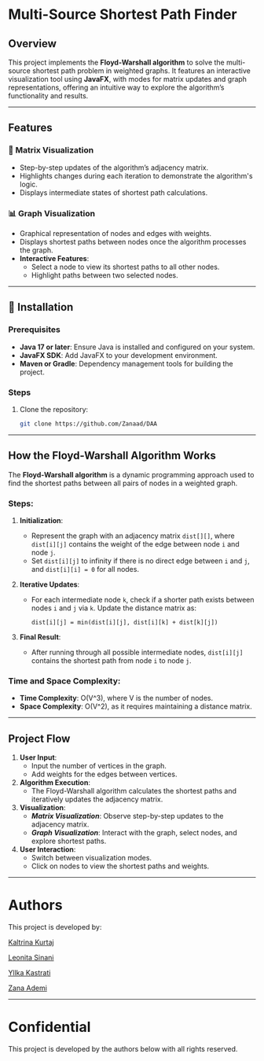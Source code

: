 # Multi-Source Shortest Path Finder

## Overview

This project implements the **Floyd-Warshall algorithm** to solve the multi-source shortest path problem in weighted
graphs. It features an interactive visualization tool using **JavaFX**, with modes for matrix updates and graph
representations, offering an intuitive way to explore the algorithm’s functionality and results.

---

## Features

### 🔢 Matrix Visualization

- Step-by-step updates of the algorithm’s adjacency matrix.
- Highlights changes during each iteration to demonstrate the algorithm's logic.
- Displays intermediate states of shortest path calculations.

### 📊 Graph Visualization

- Graphical representation of nodes and edges with weights.
- Displays shortest paths between nodes once the algorithm processes the graph.
- **Interactive Features**:
    - Select a node to view its shortest paths to all other nodes.
    - Highlight paths between two selected nodes.

---

## 🚀 Installation

### Prerequisites

- **Java 17 or later**: Ensure Java is installed and configured on your system.
- **JavaFX SDK**: Add JavaFX to your development environment.
- **Maven or Gradle**: Dependency management tools for building the project.

### Steps

1. Clone the repository:
   ```bash
   git clone https://github.com/Zanaad/DAA

---

## How the Floyd-Warshall Algorithm Works

The **Floyd-Warshall algorithm** is a dynamic programming approach used to find the shortest paths between all pairs of
nodes in a weighted graph.

### Steps:

1. **Initialization**:
    - Represent the graph with an adjacency matrix `dist[][]`, where `dist[i][j]` contains the weight of the edge
      between node `i` and node `j`.
    - Set `dist[i][j]` to infinity if there is no direct edge between `i` and `j`, and `dist[i][i] = 0` for all nodes.

2. **Iterative Updates**:
    - For each intermediate node `k`, check if a shorter path exists between nodes `i` and `j` via `k`. Update the
      distance matrix as:
      ```plaintext
      dist[i][j] = min(dist[i][j], dist[i][k] + dist[k][j])
      ```

3. **Final Result**:
    - After running through all possible intermediate nodes, `dist[i][j]` contains the shortest path from node `i` to
      node `j`.

### Time and Space Complexity:

- **Time Complexity**: O(V^3), where V is the number of nodes.
- **Space Complexity**: O(V^2), as it requires maintaining a distance matrix.

---

## Project Flow

1. **User Input**:
    - Input the number of vertices in the graph.
    - Add weights for the edges between vertices.
2. **Algorithm Execution**:
    - The Floyd-Warshall algorithm calculates the shortest paths and iteratively updates the adjacency matrix.
3. **Visualization**:
    - ***Matrix Visualization***: Observe step-by-step updates to the adjacency matrix.
    - ***Graph Visualization***: Interact with the graph, select nodes, and explore shortest paths.
4. **User Interaction**:
    - Switch between visualization modes.
    - Click on nodes to view the shortest paths and weights.

---

# Authors

This project is developed by:

[Kaltrina Kurtaj](https://github.com/kaltrinakurtaj)

[Leonita Sinani](https://github.com/leonitaas)

[Yllka Kastrati](https://github.com/Yllka5)

[Zana Ademi](https://github.com/Zanaad)

---

# Confidential

This project is developed by the authors below with all rights reserved.


